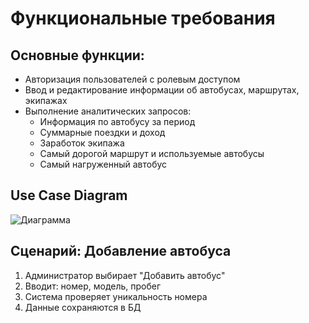 # Функциональные требования

## Основные функции:
- Авторизация пользователей с ролевым доступом
- Ввод и редактирование информации об автобусах, маршрутах, экипажах
- Выполнение аналитических запросов:
  - Информация по автобусу за период
  - Суммарные поездки и доход
  - Заработок экипажа
  - Самый дорогой маршрут и используемые автобусы
  - Самый нагруженный автобус

## Use Case Diagram
![Диаграмма](https://github.com/user-attachments/assets/2c02e7db-79f8-4324-a661-a7503b62d230)

## Сценарий: Добавление автобуса
1. Администратор выбирает "Добавить автобус"
2. Вводит: номер, модель, пробег
3. Система проверяет уникальность номера
4. Данные сохраняются в БД
